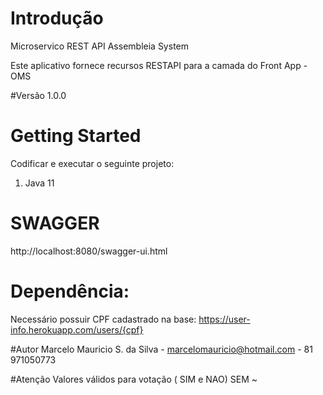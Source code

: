 # Introdução
Microservico REST API Assembleia System

Este aplicativo fornece recursos RESTAPI para a camada do Front App - OMS

#Versão
    1.0.0

# Getting Started
Codificar e executar o seguinte projeto:
1.	Java 11

# SWAGGER
http://localhost:8080/swagger-ui.html

# Dependência:
Necessário possuir CPF cadastrado na base: https://user-info.herokuapp.com/users/{cpf}

#Autor
Marcelo Mauricio S. da Silva - marcelomauricio@hotmail.com - 81 971050773

#Atenção
Valores válidos para votação ( SIM e NAO) SEM ~